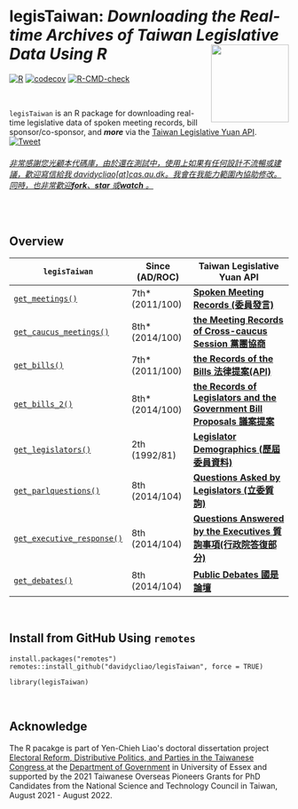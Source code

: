 # legisTaiwan: *Downloading the Real-time Archives of Taiwan Legislative Data Using R*   <img src="https://raw.githack.com/davidycliao/figures/master/hexsticker_tw.png" width="140" align="right" /> <br /> 

[![R](https://github.com/davidycliao/legisTaiwan/actions/workflows/r.yml/badge.svg)](https://github.com/davidycliao/legisTaiwan/actions/workflows/r.yml) [![codecov](https://codecov.io/gh/davidycliao/legisTaiwan/branch/master/graph/badge.svg?token=HVVTCOE90D)](https://codecov.io/gh/davidycliao/legisTaiwan)
[![R-CMD-check](https://github.com/davidycliao/legisTaiwan/actions/workflows/R-CMD-check.yaml/badge.svg)](https://github.com/davidycliao/legisTaiwan/actions/workflows/R-CMD-check.yaml)


&nbsp; 


`legisTaiwan` is an R package for downloading real-time legislative data of spoken meeting records, bill sponsor/co-sponsor, and ***more*** via the [Taiwan Legislative Yuan API](https://www.ly.gov.tw/Home/Index.aspx).  [![Tweet](https://img.shields.io/twitter/url/https/github.com/tterb/hyde.svg?style=social)](https://twitter.com/liaoyenchieh)  


###### [非常感謝您光顧本代碼庫，由於還在測試中，使用上如果有任何設計不流暢或建議，歡迎寫信給我 davidycliao[at]cas.au.dk。我會在我能力範圍內協助修改。同時，也非常歡迎**fork**、**star** 或**watch** 。]()




&nbsp; 

## Overview

| `legisTaiwan`                 |   Since (AD/ROC)       |  Taiwan Legislative Yuan API |
|-------------------------------|---------------------|------------------------------|
|[`get_meetings()`](https://davidycliao.github.io/legisTaiwan/reference/get_bills.html) |  7th* (2011/100) | [**Spoken Meeting Records (委員發言)**](https://www.ly.gov.tw/Pages/List.aspx?nodeid=154)                         |
|[`get_caucus_meetings()`](https://davidycliao.github.io/legisTaiwan/reference/get_caucus_meetings.html) |  8th* (2014/100) | [**the Meeting Records of Cross-caucus Session 黨團協商**](https://data.ly.gov.tw/getds.action?id=8)                         |
|[`get_bills()`](https://davidycliao.github.io/legisTaiwan/reference/get_bills.html)                 |  7th* (2011/100) | [**the Records of the Bills 法律提案(API)**](https://www.ly.gov.tw/Pages/List.aspx?nodeid=154)                    |
|[`get_bills_2()`](https://davidycliao.github.io/legisTaiwan/reference/get_bills_2.html)                 |  8th* (2014/100) | [**the Records of Legislators and the Government Bill Proposals 議案提案**](https://data.ly.gov.tw/getds.action?id=1)                    |
|[`get_legislators()`](https://davidycliao.github.io/legisTaiwan/reference/get_legislators.html)     |  2th  (1992/81) | [**Legislator Demographics (歷屆委員資料)**](https://data.ly.gov.tw/getds.action?id=16)                |
|[`get_parlquestions()`](https://davidycliao.github.io/legisTaiwan/reference/get_parlquestions.html) |  8th  (2014/104) | [**Questions Asked by Legislators (立委質詢)**](https://data.ly.gov.tw/getds.action?id=6)     |
| [`get_executive_response()`](https://davidycliao.github.io/legisTaiwan/reference/get_executive_response.html)                |  8th  (2014/104) | [**Questions Answered by the Executives 質詢事項(行政院答復部分)**](https://data.ly.gov.tw/getds.action?id=1) |
| [`get_debates()`]()                |  8th  (2014/104) | [**Public Debates 國是論壇**](https://data.ly.gov.tw/getds.action?id=7) |


&nbsp; 

## Install from GitHub Using `remotes`

```
install.packages("remotes")
remotes::install_github("davidycliao/legisTaiwan", force = TRUE)
```

```
library(legisTaiwan)
```

&nbsp; 

## Acknowledge
The R pacakge is part of Yen-Chieh Liao's doctoral dissertation project [Electoral Reform, Distributive Politics, and Parties in the Taiwanese Congress
](https://raw.githack.com/davidycliao/phd-thesis/main/Yen_Chieh_Liao_PhD_Dissertation_Jan_2023.pdf) at the [Department of Government](https://www.essex.ac.uk/departments/government) in University of Essex and supported by the 2021 Taiwanese Overseas Pioneers Grants for PhD Candidates from the National Science and Technology Council in Taiwan, August 2021 - August 2022.

&nbsp; 



